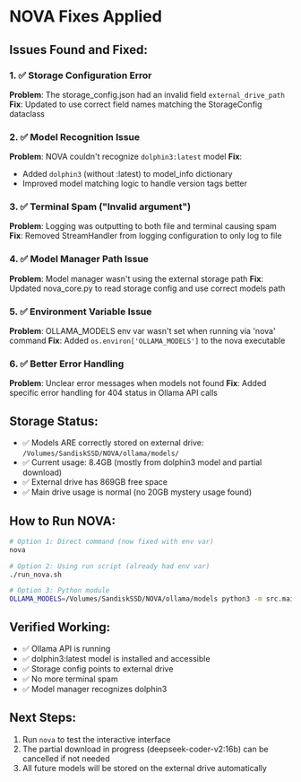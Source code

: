 # NOVA Fixes Applied

## Issues Found and Fixed:

### 1. ✅ Storage Configuration Error
**Problem**: The storage_config.json had an invalid field `external_drive_path` 
**Fix**: Updated to use correct field names matching the StorageConfig dataclass

### 2. ✅ Model Recognition Issue  
**Problem**: NOVA couldn't recognize `dolphin3:latest` model
**Fix**: 
- Added `dolphin3` (without :latest) to model_info dictionary
- Improved model matching logic to handle version tags better

### 3. ✅ Terminal Spam ("Invalid argument")
**Problem**: Logging was outputting to both file and terminal causing spam
**Fix**: Removed StreamHandler from logging configuration to only log to file

### 4. ✅ Model Manager Path Issue
**Problem**: Model manager wasn't using the external storage path
**Fix**: Updated nova_core.py to read storage config and use correct models path

### 5. ✅ Environment Variable Issue
**Problem**: OLLAMA_MODELS env var wasn't set when running via 'nova' command
**Fix**: Added `os.environ['OLLAMA_MODELS']` to the nova executable

### 6. ✅ Better Error Handling
**Problem**: Unclear error messages when models not found
**Fix**: Added specific error handling for 404 status in Ollama API calls

## Storage Status:
- ✅ Models ARE correctly stored on external drive: `/Volumes/SandiskSSD/NOVA/ollama/models/`
- ✅ Current usage: 8.4GB (mostly from dolphin3 model and partial download)
- ✅ External drive has 869GB free space
- ✅ Main drive usage is normal (no 20GB mystery usage found)

## How to Run NOVA:
```bash
# Option 1: Direct command (now fixed with env var)
nova

# Option 2: Using run script (already had env var)
./run_nova.sh

# Option 3: Python module
OLLAMA_MODELS=/Volumes/SandiskSSD/NOVA/ollama/models python3 -m src.main
```

## Verified Working:
- ✅ Ollama API is running
- ✅ dolphin3:latest model is installed and accessible
- ✅ Storage config points to external drive
- ✅ No more terminal spam
- ✅ Model manager recognizes dolphin3

## Next Steps:
1. Run `nova` to test the interactive interface
2. The partial download in progress (deepseek-coder-v2:16b) can be cancelled if not needed
3. All future models will be stored on the external drive automatically